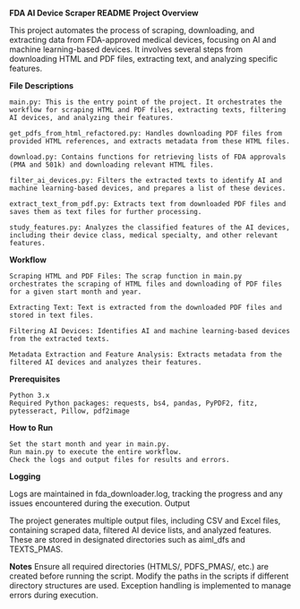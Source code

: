 **FDA AI Device Scraper README**
**Project Overview**

This project automates the process of scraping, downloading, and extracting data from FDA-approved medical devices, focusing on AI and machine learning-based devices. It involves several steps from downloading HTML and PDF files, extracting text, and analyzing specific features.

**File Descriptions**

    main.py: This is the entry point of the project. It orchestrates the workflow for scraping HTML and PDF files, extracting texts, filtering AI devices, and analyzing their features.

    get_pdfs_from_html_refactored.py: Handles downloading PDF files from provided HTML references, and extracts metadata from these HTML files.

    download.py: Contains functions for retrieving lists of FDA approvals (PMA and 501k) and downloading relevant HTML files.

    filter_ai_devices.py: Filters the extracted texts to identify AI and machine learning-based devices, and prepares a list of these devices.

    extract_text_from_pdf.py: Extracts text from downloaded PDF files and saves them as text files for further processing.

    study_features.py: Analyzes the classified features of the AI devices, including their device class, medical specialty, and other relevant features.

**Workflow**

    Scraping HTML and PDF Files: The scrap function in main.py orchestrates the scraping of HTML files and downloading of PDF files for a given start month and year.

    Extracting Text: Text is extracted from the downloaded PDF files and stored in text files.

    Filtering AI Devices: Identifies AI and machine learning-based devices from the extracted texts.

    Metadata Extraction and Feature Analysis: Extracts metadata from the filtered AI devices and analyzes their features.

**Prerequisites**

    Python 3.x
    Required Python packages: requests, bs4, pandas, PyPDF2, fitz, pytesseract, Pillow, pdf2image

**How to Run**

    Set the start month and year in main.py.
    Run main.py to execute the entire workflow.
    Check the logs and output files for results and errors.

**Logging**

Logs are maintained in fda_downloader.log, tracking the progress and any issues encountered during the execution.
Output

The project generates multiple output files, including CSV and Excel files, containing scraped data, filtered AI device lists, and analyzed features. These are stored in designated directories such as aiml_dfs and TEXTS_PMAS.

**Notes**
    Ensure all required directories (HTMLS/, PDFS_PMAS/, etc.) are created before running the script.
    Modify the paths in the scripts if different directory structures are used.
    Exception handling is implemented to manage errors during execution.
